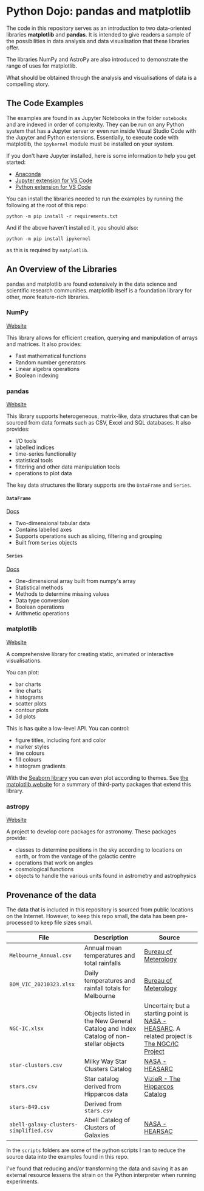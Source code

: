 # Python Dojo: pandas and matplotlib

The code in this repository serves as an introduction to two data-oriented libraries **matplotlib** and **pandas**. It is intended to give readers a sample of the possibilities in data analysis and data visualisation that these libraries offer.

The libraries NumPy and AstroPy are also introduced to demonstrate the range of uses for matplotlib.

What should be obtained through the analysis and visualisations of data is a compelling story.

## The Code Examples

The examples are found in as Jupyter Notebooks in the folder `notebooks` and are indexed in order of complexity. They can be run on any Python system that has a Jupyter server or even run inside Visual Studio Code with the Jupyter and Python extensions. Essentially, to execute code with matplotlib, the `ipykernel` module must be installed on your system.

If you don't have Jupyter installed, here is some information to help you get started:

- [Anaconda](https://www.anaconda.com/products/individual)
- [Jupyter extension for VS Code](https://marketplace.visualstudio.com/items?itemName=ms-toolsai.jupyter)
- [Python extension for VS Code](https://marketplace.visualstudio.com/items?itemName=ms-python.python)

You can install the libraries needed to run the examples by running the following at the root of this repo:

```
python -m pip install -r requirements.txt
```

And if the above haven't installed it, you should also:

```
python -m pip install ipykernel
```

as this is required by `matplotlib`.

## An Overview of the Libraries

pandas and matplotlib are found extensively in the data science and scientific research communities. matplotlib itself is a foundation library for other, more feature-rich libraries.

### NumPy

[Website](https://numpy.org/)

This library allows for efficient creation, querying and manipulation of arrays and matrices. It also provides:

- Fast mathematical functions
- Random number generators
- Linear algebra operations
- Boolean indexing

### pandas

[Website](https://pandas.pydata.org/)

This library supports heterogeneous, matrix-like, data structures that can be sourced from data formats such as CSV, Excel and SQL databases. It also provides:

- I/O tools
- labelled indices
- time-series functionality
- statistical tools
- filtering and other data manipulation tools
- operations to plot data

The key data structures the library supports are the `DataFrame` and `Series`.

#### `DataFrame`

[Docs](https://pandas.pydata.org/docs/reference/api/pandas.DataFrame.html)

- Two-dimensional tabular data
- Contains labelled axes
- Supports operations such as slicing, filtering and grouping
- Built from `Series` objects

#### `Series`

[Docs](https://pandas.pydata.org/docs/reference/api/pandas.Series.html)

- One-dimensional array built from numpy's array
- Statistical methods
- Methods to determine missing values
- Data type conversion
- Boolean operations
- Arithmetic operations

### matplotlib

[Website](https://matplotlib.org/stable/index.html)

A comprehensive library for creating static, animated or interactive visualisations.

You can plot:

- bar charts
- line charts
- histograms
- scatter plots
- contour plots
- 3d plots

This is has quite a low-level API. You can control:

- figure titles, including font and color
- marker styles
- line colours
- fill colours
- histogram gradients

With the [Seaborn library](https://seaborn.pydata.org/) you can even plot according to themes. See [the matplotlib website](https://matplotlib.org/stable/thirdpartypackages/index.html) for a summary of third-party packages that extend this library.

### astropy

[Website](https://www.astropy.org/)

A project to develop core packages for astronomy. These packages provide:

- classes to determine positions in the sky according to locations on earth, or from the vantage of the galactic centre
- operations that work on angles
- cosmological functions
- objects to handle the various units found in astrometry and astrophysics

## Provenance of the data

The data that is included in this repository is sourced from public locations on the Internet. However, to keep this repo small, the data has been pre-processed to keep file sizes small.

| File | Description | Source |
| --- | --- | --- |
| `Melbourne_Annual.csv` | Annual mean temperatures and total rainfalls | [Bureau of Meterology](https://www.bom.gov.au/climate/data/) |
| `BOM_VIC_20210323.xlsx` | Daily temperatures and rainfall totals for Melbourne | [Bureau of Meterology](https://www.bom.gov.au/climate/data/) |
| `NGC-IC.xlsx` | Objects listed in the New General Catalog and Index Catalog of non-stellar objects | Uncertain; but a starting point is [NASA - HEASARC](https://heasarc.gsfc.nasa.gov/W3Browse/all/ngc2000.html). A related project is [The NGC/IC Project](http://ngcicproject.observers.org) |
| `star-clusters.csv` | Milky Way Star Clusters Catalog | [NASA - HEASARC](https://heasarc.gsfc.nasa.gov/W3Browse/all/mwsc.html) |
| `stars.csv` | Star catalog derived from Hipparcos data | [VizieR - The Hipparcos Catalog](http://cdsarc.unistra.fr/viz-bin/cat/I/239) |
| `stars-849.csv` | Derived from `stars.csv` | |
| `abell-galaxy-clusters-simplified.csv` | Abell Catalog of Clusters of Galaxies | [NASA - HEARSAC](https://heasarc.gsfc.nasa.gov/W3Browse/all/abell.html) |

In the `scripts` folders are some of the python scripts I ran to reduce the source data into the examples found in this repo.

I've found that reducing and/or transforming the data and saving it as an external resource lessens the strain on the Python interpreter when running experiments.
